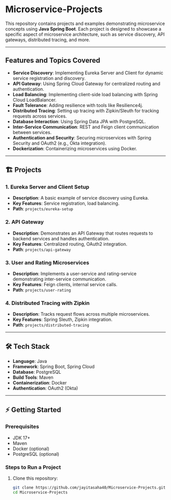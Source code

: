 # Microservice-Projects

This repository contains projects and examples demonstrating microservice concepts using **Java Spring Boot**. Each project is designed to showcase a specific aspect of microservice architecture, such as service discovery, API gateways, distributed tracing, and more.

---

##  Features and Topics Covered
- **Service Discovery**: Implementing Eureka Server and Client for dynamic service registration and discovery.
- **API Gateway**: Using Spring Cloud Gateway for centralized routing and authentication.
- **Load Balancing**: Implementing client-side load balancing with Spring Cloud LoadBalancer.
- **Fault Tolerance**: Adding resilience with tools like Resilience4j.
- **Distributed Tracing**: Setting up tracing with Zipkin/Sleuth for tracking requests across services.
- **Database Interaction**: Using Spring Data JPA with PostgreSQL.
- **Inter-Service Communication**: REST and Feign client communication between services.
- **Authentication and Security**: Securing microservices with Spring Security and OAuth2 (e.g., Okta integration).
- **Dockerization**: Containerizing microservices using Docker.

---

## 🏗️ Projects

### 1. **Eureka Server and Client Setup**
- **Description**: A basic example of service discovery using Eureka.
- **Key Features**: Service registration, load balancing.
- **Path**: `projects/eureka-setup`

### 2. **API Gateway**
- **Description**: Demonstrates an API Gateway that routes requests to backend services and handles authentication.
- **Key Features**: Centralized routing, OAuth2 integration.
- **Path**: `projects/api-gateway`

### 3. **User and Rating Microservices**
- **Description**: Implements a user-service and rating-service demonstrating inter-service communication.
- **Key Features**: Feign clients, internal service calls.
- **Path**: `projects/user-rating`

### 4. **Distributed Tracing with Zipkin**
- **Description**: Tracks request flows across multiple microservices.
- **Key Features**: Spring Sleuth, Zipkin integration.
- **Path**: `projects/distributed-tracing`

---

## 🛠️ Tech Stack
- **Language**: Java
- **Framework**: Spring Boot, Spring Cloud
- **Database**: PostgreSQL
- **Build Tools**: Maven
- **Containerization**: Docker
- **Authentication**: OAuth2 (Okta)

---

## ⚡ Getting Started

### Prerequisites
- JDK 17+
- Maven
- Docker (optional)
- PostgreSQL (optional)

### Steps to Run a Project
1. Clone this repository:
   ```bash
   git clone https://github.com/jayitasaha40/Microservice-Projects.git
   cd Microservice-Projects
